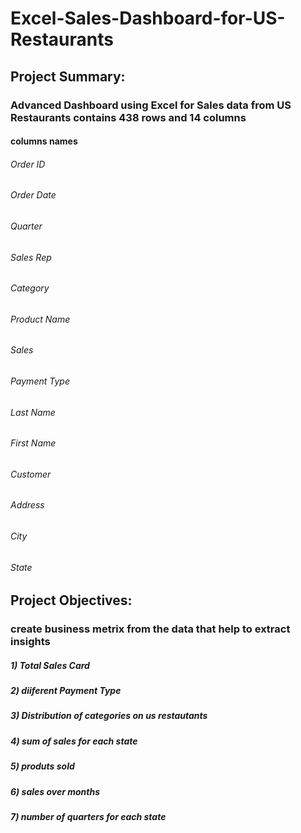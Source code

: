 # Excel-Sales-Dashboard-for-US-Restaurants

## Project Summary:
### Advanced Dashboard using Excel for Sales data from US Restaurants contains 438 rows and 14 columns
#### columns names
###### Order ID
###### Order Date
###### Quarter
###### Sales Rep
###### Category
###### Product Name
###### Sales
###### Payment Type
###### Last Name
###### First Name
###### Customer
###### Address
###### City
###### State

## Project Objectives:
### create business metrix from the data that help to extract insights
##### 1) Total Sales Card 
##### 2) diiferent Payment Type
##### 3) Distribution of categories on us restautants
##### 4) sum of sales for each state
##### 5) produts sold
##### 6) sales over months
##### 7) number of quarters for each state

